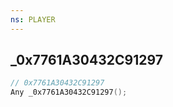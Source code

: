 ```yaml
---
ns: PLAYER
---
```

## _0x7761A30432C91297

```c
// 0x7761A30432C91297
Any _0x7761A30432C91297();
```

